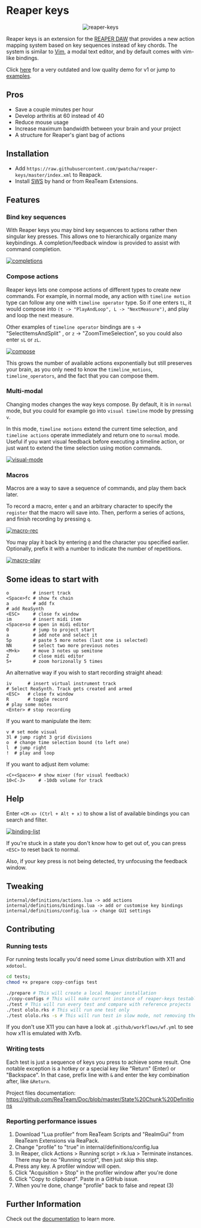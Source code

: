 # Reaper keys

<p align="center"><img src="https://i.ibb.co/QHrVqNK/reaper-keys.png" alt="reaper-keys" border="0" /></p>

Reaper keys is an extension for the [REAPER DAW](https://www.reaper.fm/) that provides a
new action mapping system based on key sequences instead of key chords. The system is
similar to [Vim](https://en.wikipedia.org/wiki/Vim_%28text_editor%29), a modal text
editor, and by default comes with vim-like bindings.

Click [here](https://youtu.be/ChuZswEfQuo) for a very outdated and low quality demo for v1 or jump
to [examples](#some-ideas-to-start-with).

## Pros

- Save a couple minutes per hour
- Develop arthritis at 60 instead of 40
- Reduce mouse usage
- Increase maximum bandwidth between your brain and your project
- A structure for Reaper's giant bag of actions

## Installation

- Add `https://raw.githubusercontent.com/gwatcha/reaper-keys/master/index.xml` to Reapack.
- Install [SWS](https://sws-extension.org/) by hand or from ReaTeam Extensions.

## Features
### Bind key sequences

With Reaper keys you may bind key sequences to actions rather then singular key presses.
This allows one to hierarchically organize many keybindings.
A completion/feedback window is provided to assist with command completion.

<a href="https://ibb.co/N3fgVYP"><img src="https://i.ibb.co/N3fgVYP/completions.gif" alt="completions" border="0" /></a>

### Compose actions

Reaper keys lets one compose actions of different types to create new commands. For
example, in normal mode, any action with `timeline motion` type can follow any one with
`timeline operator` type. So if one enters `tL`, it would compose into `(t ->
"PlayAndLoop", L -> "NextMeasure")`, and play and loop the next measure.

Other examples of `timeline operator` bindings are `s` -> "SelectItemsAndSplit" , or `z`
-> "ZoomTimeSelection", so you could also enter `sL` or `zL`.

<a href="https://ibb.co/j8QfT0c"><img src="https://i.ibb.co/j8QfT0c/compose.gif" alt="compose" border="0" /></a>

This grows the number of available actions exponentially but still preserves your brain,
as you only need to know the `timeline_motions`, `timeline_operators`, and the fact that
you can compose them.

### Multi-modal

Changing modes changes the way keys compose. By default, it is in `normal` mode, but you
could for example go into `visual timeline` mode by pressing `v`.

In this mode, `timeline motions` extend the current time selection, and `timeline actions`
operate immediately and return one to `normal` mode. Useful if you want visual feedback
before executing a timeline action, or just want to extend the time selection using motion
commands.

<a href="https://ibb.co/64Md00Z"><img src="https://i.ibb.co/64Md00Z/visual-mode.gif" alt="visual-mode" border="0" /></a>

### Macros

Macros are a way to save a sequence of commands, and play them back later.

To record a macro, enter `q` and an arbitrary character to specify the `register` that the
macro will save into. Then, perform a series of actions, and finish recording by pressing
`q`.

<a href="https://ibb.co/z7zsS81"><img src="https://i.ibb.co/z7zsS81/macro-rec.gif"
alt="macro-rec" border="0" /></a>

You may play it back by entering `@` and the character you specified earlier. Optionally,
prefix it with a number to indicate the number of repetitions.

<a href="https://ibb.co/884T1fR"><img src="https://i.ibb.co/884T1fR/macro-play.gif" alt="macro-play" border="0" /></a>

## Some ideas to start with

```
o         # insert track
<Space>fc # show fx chain
a         # add fx
# add ReaSynth
<ESC>     # close fx window
im        # insert midi item
<Space>so # open in midi editor
0         # jump to project start
a         # add note and select it
5p        # paste 5 more notes (last one is selected)
NN        # select two more previous notes
<M+k>     # move 3 notes up semitone
Z         # close midi editor
5+        # zoom horizonally 5 times
```

An alternative way if you wish to start recording straight ahead:

```
iv      # insert virtual instrument track
# Select ReaSynth. Track gets created and armed
<ESC>   # close fx window
R       # toggle record
# play some notes
<Enter> # stop recording
```

If you want to manipulate the item:

```
v # set mode visual
3l # jump right 3 grid divisions
o  # change time selection bound (to left one)
l  # jump right
!  # play and loop
```

If you want to adjust item volume:

```
<C+<Space>> # show mixer (for visual feedback)
10<C-J>     # -10db volume for track
```

## Help

Enter `<CM-x> (Ctrl + Alt + x)` to show a list of available bindings you can search and
filter.

<a href="https://ibb.co/hdd7HrH"><img src="https://i.ibb.co/hdd7HrH/binding-list.gif" alt="binding-list" border="0" /></a>

If you're stuck in a state you don't know how to get out of, you can press `<ESC>` to
reset back to normal.

Also, if your key press is not being detected, try unfocusing the feedback window.

## Tweaking

```
internal/definitions/actions.lua -> add actions
internal/definitions/bindings.lua -> add or customise key bindings
internal/definitions/config.lua -> change GUI settings
```

## Contributing
### Running tests

For running tests locally you'd need some Linux distribution with X11 and `xdotool`.

```sh
cd tests;
chmod +x prepare copy-configs test

./prepare # This will create a local Reaper installation
./copy-configs # This will make current instance of reaper-keys testable
./test # This will run every test and compare with reference projects
./test ololo.rks # This will run one test only
./test ololo.rks -s # This will run test in slow mode, not removing the output file
```

If you don't use X11 you can have a look at `.github/workflows/wf.yml` to see how x11 is
emulated with Xvfb.

### Writing tests

Each test is just a sequence of keys you press to achieve some result. One notable exception is
a hotkey or a special key like "Return" (Enter) or "Backspace". In that case, prefix line with
`&` and enter the key combination after, like `&Return`.

Project files documentation: https://github.com/ReaTeam/Doc/blob/master/State%20Chunk%20Definitions

### Reporting performance issues

1. Download "Lua profiler" from ReaTeam Scripts and "ReaImGui" from ReaTeam Extensions via
ReaPack.
2. Change "profile" to "true" in internal/definitions/config.lua
3. In Reaper, click Actions > Running script > rk.lua > Terminate instances. There may be
no "Running script", then just skip this step.
4. Press any key. A profiler window will open.
5. Click "Acquisition > Stop" in the profiler window after you're done
6. Click "Copy to clipboard". Paste in a GitHub issue.
7. When you're done, change "profile" back to false and repeat (3)

## Further Information

Check out the [documentation](https://gwatcha.github.io/reaper-keys) to learn more.
